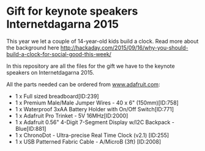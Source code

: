 # Gift for keynote speakers Internetdagarna 2015
This year we let a couple of 14-year-old kids build a clock. Read more about the background here http://hackaday.com/2015/09/16/why-you-should-build-a-clock-for-social-good-this-week/

In this repository are all the files for the gift we have to the keynote speakers on Internetdagarna 2015.

All the parts needed can be ordered from www.adafruit.com:

* 1 x  Full sized breadboard[ID:239]
* 1 x  Premium Male/Male Jumper Wires - 40 x 6" (150mm)[ID:758] 
* 1 x  Waterproof 3xAA Battery Holder with On/Off Switch[ID:771] 
* 1 x  Adafruit Pro Trinket - 5V 16MHz[ID:2000] 
* 1 x  Adafruit 0.56" 4-Digit 7-Segment Display w/I2C Backpack - Blue[ID:881]
* 1 x  ChronoDot - Ultra-precise Real Time Clock (v2.1) [ID:255] 
* 1 x  USB Patterned Fabric Cable - A/MicroB (3ft) [ID:2008]

